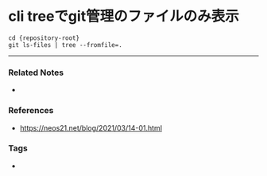 # cli treeでgit管理のファイルのみ表示
```
cd {repository-root}
git ls-files | tree --fromfile=.
```

----
### Related Notes
- 

### References
- https://neos21.net/blog/2021/03/14-01.html
### Tags
- 